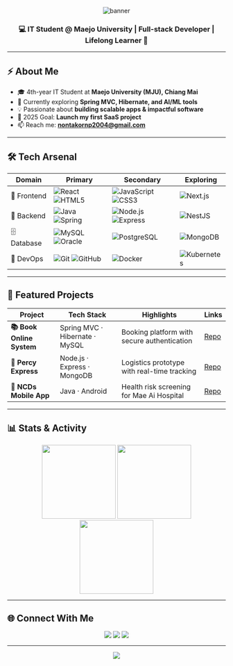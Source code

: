 <!-- Banner -->
<p align="center">
  <img src="https://capsule-render.vercel.app/api?type=waving&color=0:1e3c72,100:2a5298&height=220&section=header&text=Nontakorn%20Ut-umong&fontSize=45&fontColor=ffffff&animation=fadeIn&fontAlignY=35" alt="banner"/>
</p>

<h3 align="center">💻 IT Student @ Maejo University | Full-stack Developer | Lifelong Learner 🚀</h3>

---

## ⚡ About Me
- 🎓  4th-year IT Student at **Maejo University (MJU), Chiang Mai**  
- 🌱  Currently exploring **Spring MVC, Hibernate, and AI/ML tools**  
- 💡  Passionate about **building scalable apps & impactful software**  
- 🎯  2025 Goal: **Launch my first SaaS project**  
- 📫  Reach me: **nontakornp2004@gmail.com**

---

## 🛠 Tech Arsenal
<div align="center">

| Domain | Primary | Secondary | Exploring |
|--------|---------|-----------|-----------|
| 🎨 Frontend | ![React](https://img.shields.io/badge/React-20232A?logo=react&logoColor=61DAFB) ![HTML5](https://img.shields.io/badge/HTML5-E34F26?logo=html5&logoColor=white) | ![JavaScript](https://img.shields.io/badge/JavaScript-F7DF1E?logo=javascript&logoColor=black) ![CSS3](https://img.shields.io/badge/CSS3-1572B6?logo=css3&logoColor=white) | ![Next.js](https://img.shields.io/badge/Next.js-000?logo=nextdotjs) |
| 🔧 Backend | ![Java](https://img.shields.io/badge/Java-ED8B00?logo=openjdk&logoColor=white) ![Spring](https://img.shields.io/badge/Spring-6DB33F?logo=spring&logoColor=white) | ![Node.js](https://img.shields.io/badge/Node.js-339933?logo=node.js&logoColor=white) ![Express](https://img.shields.io/badge/Express-000?logo=express&logoColor=white) | ![NestJS](https://img.shields.io/badge/NestJS-E0234E?logo=nestjs&logoColor=white) |
| 🗄 Database | ![MySQL](https://img.shields.io/badge/MySQL-4479A1?logo=mysql&logoColor=white) ![Oracle](https://img.shields.io/badge/Oracle-F80000?logo=oracle&logoColor=white) | ![PostgreSQL](https://img.shields.io/badge/PostgreSQL-4169E1?logo=postgresql&logoColor=white) | ![MongoDB](https://img.shields.io/badge/MongoDB-47A248?logo=mongodb&logoColor=white) |
| 🚀 DevOps | ![Git](https://img.shields.io/badge/Git-F05032?logo=git&logoColor=white) ![GitHub](https://img.shields.io/badge/GitHub-181717?logo=github&logoColor=white) | ![Docker](https://img.shields.io/badge/Docker-2496ED?logo=docker&logoColor=white) | ![Kubernetes](https://img.shields.io/badge/Kubernetes-326CE5?logo=kubernetes&logoColor=white) |

</div>

---

## 📌 Featured Projects
| Project | Tech Stack | Highlights | Links |
|---------|------------|------------|-------|
| **📚 Book Online System** | Spring MVC · Hibernate · MySQL | Booking platform with secure authentication | [Repo](https://github.com/ZpeedX/book-online) |
| **🚛 Percy Express** | Node.js · Express · MongoDB | Logistics prototype with real-time tracking | [Repo](https://github.com/ZpeedX/percy-express) |
| **🏥 NCDs Mobile App** | Java · Android | Health risk screening for Mae Ai Hospital | [Repo](https://github.com/ZpeedX/ncds-app) |

---

## 📊 Stats & Activity
<div align="center">

<!-- overall stats -->
<img height="170" src="https://github-readme-stats.vercel.app/api?username=ZpeedX&show_icons=true&theme=radical&hide_border=true&include_all_commits=true&count_private=true&v=1" />

<!-- top languages -->
<img height="170" src="https://github-readme-stats.vercel.app/api/top-langs/?username=ZpeedX&layout=compact&theme=radical&hide_border=true&v=1" />

<!-- streak stats -->
<img height="170" src="https://streak-stats.demolab.com?user=ZpeedX&theme=radical&hide_border=true&v=1" />

</div>

---

## 🌐 Connect With Me
<p align="center">
  <a href="mailto:nontakornp2004@gmail.com"><img src="https://img.shields.io/badge/Email-D14836?style=for-the-badge&logo=gmail&logoColor=white"/></a>
  <a href="https://www.linkedin.com/in/nontakorn-ut-umong-9a4747386/"><img src="https://img.shields.io/badge/LinkedIn-0077B5?style=for-the-badge&logo=linkedin&logoColor=white"/></a>
  <a href="https://github.com/ZpeedX"><img src="https://img.shields.io/badge/GitHub-181717?style=for-the-badge&logo=github&logoColor=white"/></a>
</p>

---

<p align="center">
  <img src="https://capsule-render.vercel.app/api?type=waving&color=0:2a5298,100:1e3c72&height=120&section=footer"/>
</p>
